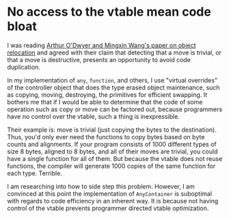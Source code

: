 # No access to the vtable mean code bloat

I was reading [Arthur O'Dwyer and Mingxin Wang's paper on object relocation](http://www.open-std.org/jtc1/sc22/wg21/docs/papers/2018/p1144r0.html) and agreed with their claim that detecting that a move is trivial, or that a move is destructive, presents an opportunity to avoid code duplication.

In my implementation of `any`, `function`, and others, I use "virtual overrides" of the controller object that does the type erased object maintenance, such as copying, moving, destroying, the primitives for efficient swapping.  It bothers me that if I would be able to determine that the code of some operation such as copy or move can be factored out, because programmers have no control over the vtable, such a thing is inexpressible.

Their example is: move is trivial (just copying the bytes to the destination).  Thus, you'd only ever need the functions to copy bytes based on byte counts and alignments.  If your program consists of 1000 different types of size 8 bytes, aligned to 8 bytes, and all of their moves are trivial, you could have a single function for all of them.  But because the vtable does not reuse functions, the compiler will generate 1000 copies of the same function for each type.  Terrible.

I am researching into how to side step this problem.  However, I am convinced at this point the implementation of `AnyContainer` is suboptimal with regards to code efficiency in an inherent way.  It is because not having control of the vtable prevents programmer directed vtable optimization.
